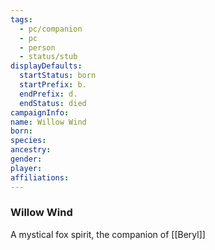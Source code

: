 ```yaml
---
tags:
  - pc/companion
  - pc
  - person
  - status/stub
displayDefaults:
  startStatus: born
  startPrefix: b.
  endPrefix: d.
  endStatus: died
campaignInfo: 
name: Willow Wind
born: 
species: 
ancestry: 
gender: 
player: 
affiliations:
---
```

### Willow Wind

A mystical fox spirit, the companion of [[Beryl]]